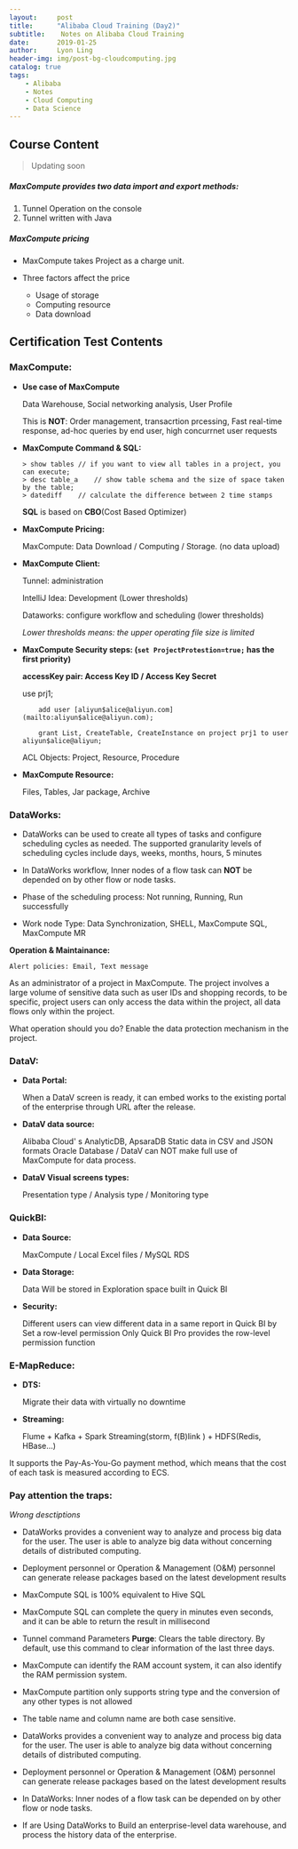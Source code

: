 ```yaml
---
layout:     post
title:      "Alibaba Cloud Training (Day2)"
subtitle:    Notes on Alibaba Cloud Training
date:       2019-01-25
author:     Lyon Ling
header-img: img/post-bg-cloudcomputing.jpg
catalog: true
tags:
    - Alibaba
    - Notes
    - Cloud Computing
    - Data Science
---
```




## Course Content

> Updating soon

##### MaxCompute provides two data import and export methods:

1. Tunnel Operation on the console
2. Tunnel written with Java  

##### MaxCompute pricing

* MaxCompute takes Project as a charge unit.

* Three factors affect the price
  * Usage of storage
  * Computing resource
  * Data download

## Certification Test Contents

### MaxCompute:

* **Use case of MaxCompute**

  Data Warehouse, Social networking analysis, User Profile

  This is **NOT**: Order management, transacrtion prcessing, Fast real-time response, ad-hoc queries by end user, high concurrnet user requests

* **MaxCompute Command & SQL:**

  ```
  > show tables	// if you want to view all tables in a project, you can execute;
  > desc table_a 	// show table schema and the size of space taken by the table;
  > datediff  	// calculate the difference between 2 time stamps
  ```

  **SQL** is based on **CBO**(Cost Based Optimizer)

* **MaxCompute Pricing:**

  MaxCompute: Data Download / Computing / Storage. (no data upload)

* **MaxCompute Client:**

  Tunnel: administration

  IntelliJ Idea: Development (Lower thresholds)

  Dataworks: configure workflow and scheduling (lower thresholds)

  *Lower thresholds means: the upper operating file size is limited*

* **MaxCompute Security steps: (`set ProjectProtestion=true;` has the first priority)**

  **accessKey pair: Access Key ID / Access Key Secret**

  	use prj1;

          add user [aliyun$alice@aliyun.com](mailto:aliyun$alice@aliyun.com);

          grant List, CreateTable, CreateInstance on project prj1 to user aliyun$alice@aliyun;

  ACL Objects: Project, Resource, Procedure

* **MaxCompute Resource:**

  Files, Tables, Jar package, Archive

### DataWorks:

* DataWorks can be used to create all types of tasks and configure scheduling cycles as needed. The supported granularity levels of scheduling cycles include days, weeks, months, hours, 5 minutes

* In DataWorks workflow, Inner nodes of a flow task can **NOT** be depended on by other flow or node tasks.

* Phase of the scheduling process: Not running, Running, Run successfully

* Work node Type: Data Synchronization, SHELL, MaxCompute SQL,  MaxCompute MR

**Operation & Maintainance:**

	Alert policies: Email, Text message

As an administrator of a project in MaxCompute. The project involves a large volume of sensitive data such as user IDs and shopping records, to be specific, project users can only access the data within the project, all data flows only within the project. 

What operation should you do? 
Enable the data protection mechanism in the project.

### DataV:

* **Data Portal:** 

  When a DataV screen is ready, it can embed works to the existing portal of the enterprise through URL after the release.

* **DataV data source:** 

  Alibaba Cloud' s AnalyticDB, ApsaraDB Static data in CSV and JSON formats Oracle Database / DataV can NOT make full use of MaxCompute for data process.

* **DataV Visual screens types:** 

  Presentation type / Analysis type / Monitoring type

### QuickBI:

* **Data Source:** 

  MaxCompute / Local Excel files / MySQL RDS

* **Data Storage:** 

  Data Will be stored in Exploration space built in Quick BI

* **Security:**

  Different users can view different data in a same report in Quick BI by Set a row-level permission Only Quick BI Pro provides the row-level permission function 

### E-MapReduce:

* **DTS:** 

  Migrate their data with virtually no downtime

* **Streaming:** 

  Flume + Kafka + Spark Streaming(storm, f(B)link ) + HDFS(Redis, HBase…)

It supports the Pay-As-You-Go payment method, which means that the cost of each task is measured according to ECS.

### **Pay attention the traps:**

*Wrong desctiptions*

- DataWorks provides a convenient way to analyze and process big data for the user. The user is able to analyze big data without concerning details of distributed computing.

* Deployment personnel or Operation & Management (O&M) personnel can generate release packages based on the latest development results

* MaxCompute SQL is 100% equivalent to Hive SQL

* MaxCompute SQL can complete the query in minutes even seconds, and it can be able to return the result in millisecond

* Tunnel command Parameters **Purge**: Clears the table directory. By default, use this command to clear information of the last three days.

* MaxCompute can identify the RAM account system, it can also identify the RAM permission system. 

* MaxCompute partition only supports string type and the conversion of any other types is not allowed

* The table name and column name are both case sensitive.

* DataWorks provides a convenient way to analyze and process big data for the user. The user is able to analyze big data without concerning details of distributed computing.

* Deployment personnel or Operation & Management (O&M) personnel can generate release packages based on the latest development results

* In DataWorks: Inner nodes of a flow task can be depended on by other flow or node tasks.

* If are Using DataWorks to Build an enterprise-level data warehouse, and process the history data of the enterprise.

